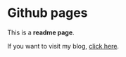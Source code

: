 # Github pages

This is a **readme page**.

If you want to visit my blog, [click here](https://franciscoariel.github.io/site/index.html).
